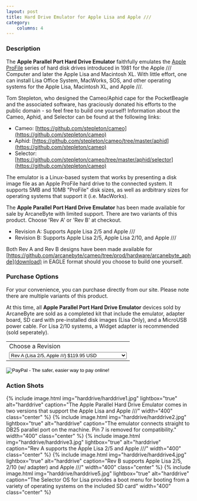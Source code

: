 ```yaml
---
layout: post
title: Hard Drive Emulator for Apple Lisa and Apple ///
category:
    columns: 4
---
```


### Description

The **Apple Parallel Port Hard Drive Emulator** faithfully emulates the [Apple ProFile](https://en.wikipedia.org/wiki/Apple_ProFile) series of hard disk drives introduced in 1981 for the Apple /// Computer and later the Apple Lisa and Macintosh XL. With little effort, one can install Lisa Office System, MacWorks, SOS, and other operating systems for the Apple Lisa, Macintosh XL, and Apple ///.

Tom Stepleton, who designed the Cameo/Aphid cape for the PocketBeagle and the associated software, has graciously donated his efforts to the public domain - so feel free to build one yourself! Information about the Cameo, Aphid, and Selector can be found at the following links:

- Cameo: [https://github.com/stepleton/cameo](https://github.com/stepleton/cameo)
- Aphid: [https://github.com/stepleton/cameo/tree/master/aphid](https://github.com/stepleton/cameo)
- Selector: [https://github.com/stepleton/cameo/tree/master/aphid/selector](https://github.com/stepleton/cameo)

The emulator is a Linux-based system that works by presenting a disk image file as an Apple ProFile hard drive to the connected system. It supports 5MB and 10MB "ProFile" disk sizes, as well as ardbitrary sizes for operating systems that support it (i.e. MacWorks).

The **Apple Parallel Port Hard Drive Emulator** has been made available for sale by ArcaneByte with limited support. There are two variants of this product. Choose 'Rev A' or 'Rev B' at checkout.

- Revision A: Supports Apple Lisa 2/5 and Apple ///
- Revision B: Supports Apple Lisa 2/5, Apple Lisa 2/10, and Apple ///

Both Rev A and Rev B designs have been made available for [https://github.com/arcanebyte/cameo/tree/prod/hardware/arcanebyte_aphde](download) in EAGLE format should you choose to build one yourself.

### Purchase Options

For your convenience, you can purchase directly from our site. Please note there are multiple variants of this product. 

At this time, all **Apple Parallel Port Hard Drive Emulator** devices sold by ArcaneByte are sold as a completed kit that include the emulator, adapter board, SD card with pre-installed disk images (Lisa Only), and a MicroUSB power cable. For Lisa 2/10 systems, a Widget adapter is recommended (sold seperately).

<form target="paypal" action="https://www.paypal.com/cgi-bin/webscr" method="post">
<input type="hidden" name="cmd" value="_s-xclick">
<input type="hidden" name="hosted_button_id" value="VGBNZ7BSUQW7C">
<table>
<tr><td><input type="hidden" name="on0" value="Choose a Revision">Choose a Revision</td></tr><tr><td><select name="os0">
    <option value="Rev A (Lisa 2/5, Apple ///)">Rev A (Lisa 2/5, Apple ///) $119.95 USD</option>
    <option value="Rev B (Lisa 2/5, Lisa 2/10, Apple ///)">Rev B (Lisa 2/5, Lisa 2/10, Apple ///) $119.95 USD</option>
    <option value="Rev B w/ Widget Adapter">Rev B w/ Widget Adapter $129.95 USD</option>
</select> </td></tr>
</table>
<input type="hidden" name="currency_code" value="USD">
<input type="image" src="https://www.paypalobjects.com/en_US/i/btn/btn_cart_LG.gif" border="0" name="submit" alt="PayPal - The safer, easier way to pay online!">
<img alt="" border="0" src="https://www.paypalobjects.com/en_US/i/scr/pixel.gif" width="1" height="1">
</form>

### Action Shots
    
{% include image.html img="harddrive/harddrive1.jpg" lightbox="true" alt="harddrive" caption="The Apple Parallel Hard Drive Emulator comes in two versions that support the Apple Lisa and Apple ///" width="400" class="center" %}
{% include image.html img="harddrive/harddrive2.jpg" lightbox="true" alt="harddrive" caption="The emulator connects straight to DB25 parallel port on the machine. Pin 7 is removed for compatibility." width="400" class="center" %}
{% include image.html img="harddrive/harddrive3.jpg" lightbox="true" alt="harddrive" caption="Rev A supports the Apple Lisa 2/5 and Apple ///" width="400" class="center" %}
{% include image.html img="harddrive/harddrive4.jpg" lightbox="true" alt="harddrive" caption="Rev B supports Apple Lisa 2/5, 2/10 (w/ adapter) and Apple ///" width="400" class="center" %}
{% include image.html img="harddrive/harddrive5.jpg" lightbox="true" alt="harddrive" caption="The Selector OS for Lisa provides a boot menu for booting from a variety of operating systems on the included SD card" width="400" class="center" %}
